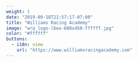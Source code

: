 ```yaml
---
weight: 1 
date: "2019-09-18T21:57:17-07:00"
title: "Williams Racing Academy"
image: "wra_logo-lbox-600x450-ffffff.jpg"
color: "#ffffff"
buttons:
  - i18n: view
    url: "https://www.williamsracingacademy.com"
---
```



